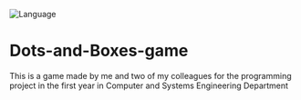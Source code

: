![Language](https://img.shields.io/badge/language-C%20-red.svg)

# Dots-and-Boxes-game
This is a game made by me and two of my colleagues for the programming project in the first year in Computer and Systems Engineering Department 
